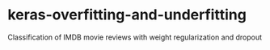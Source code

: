 # keras-overfitting-and-underfitting
Classification of IMDB movie reviews with weight regularization and dropout
